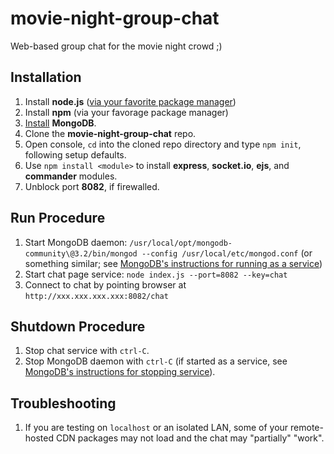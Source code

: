 # movie-night-group-chat
Web-based group chat for the movie night crowd ;)

## Installation
1. Install **node.js** ([via your favorite package manager](https://nodejs.org/en/download/package-manager/))
2. Install **npm** (via your favorage package manager)
3. [Install](https://docs.mongodb.com/v3.2/administration/install-community/) **MongoDB**.
3. Clone the **movie-night-group-chat** repo.
4. Open console, `cd` into the cloned repo directory and type `npm init`, following setup defaults.
5. Use `npm install <module>` to install **express**, **socket.io**, **ejs**, and **commander** modules.
6. Unblock port **8082**, if firewalled.

## Run Procedure
1. Start MongoDB daemon: `/usr/local/opt/mongodb-community\@3.2/bin/mongod --config /usr/local/etc/mongod.conf` (or something similar; see [MongoDB's instructions for running as a service](https://docs.mongodb.com/manual/tutorial/install-mongodb-on-ubuntu/#run-mongodb-community-edition))
2. Start chat page service: `node index.js --port=8082 --key=chat`
3. Connect to chat by pointing browser at `http://xxx.xxx.xxx.xxx:8082/chat`

## Shutdown Procedure
1. Stop chat service with `ctrl-C`.
2. Stop MongoDB daemon with `ctrl-C` (if started as a service, see [MongoDB's instructions for stopping service](https://docs.mongodb.com/manual/tutorial/install-mongodb-on-ubuntu/#run-mongodb-community-edition)).

## Troubleshooting
1. If you are testing on `localhost` or an isolated LAN, some of your remote-hosted CDN packages may not load and the chat may "partially" "work".
